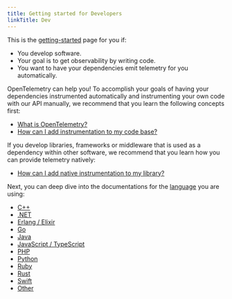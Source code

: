 ```yaml
---
title: Getting started for Developers
linkTitle: Dev
---
```


This is the [getting-started](..) page for you if:

- You develop software.
- Your goal is to get observability by writing code.
- You want to have your dependencies emit telemetry for you automatically.

OpenTelemetry can help you! To accomplish your goals of having your dependencies
instrumented automatically and instrumenting your own code with our API
manually, we recommend that you learn the following concepts first:

- [What is OpenTelemetry?](/docs/what-is-opentelemetry/)
- [How can I add instrumentation to my code base?](/docs/concepts/instrumentation/code-based/)

If you develop libraries, frameworks or middleware that is used as a dependency
within other software, we recommend that you learn how you can provide telemetry
natively:

- [How can I add native instrumentation to my library?](/docs/concepts/instrumentation/libraries/)

Next, you can deep dive into the documentations for the
[language](/docs/languages/) you are using:

- [C++](/docs/languages/cpp/)
- [.NET](/docs/languages/net/)
- [Erlang / Elixir](/docs/languages/erlang/)
- [Go](/docs/languages/go/)
- [Java](/docs/languages/java/)
- [JavaScript / TypeScript](/docs/languages/js/)
- [PHP](/docs/languages/php/)
- [Python](/docs/languages/python/)
- [Ruby](/docs/languages/ruby/)
- [Rust](/docs/languages/rust/)
- [Swift](/docs/languages/swift/)
- [Other](/docs/languages/other/)
